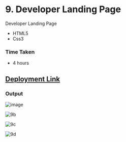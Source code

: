 # 9. Developer Landing Page
Developer Landing Page

- HTML5
- Css3

### Time Taken
- 4 hours

## [Deployment Link](https://anusha-developer-landing.netlify.app/)


### Output

![image](https://user-images.githubusercontent.com/43666166/206502133-c946a22b-48d0-494f-8a00-ee13bdc12a05.png)

![9b](https://user-images.githubusercontent.com/43666166/206503461-296107a7-93c0-4cf4-ac27-786e5aef7a9d.PNG)

![9c](https://user-images.githubusercontent.com/43666166/206504207-3f700492-ef62-4342-9970-401ffae31468.PNG)

![9d](https://user-images.githubusercontent.com/43666166/206504008-a1fdd15d-857a-4ddb-8a67-b1f4a21a205e.PNG)
